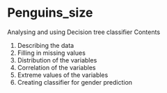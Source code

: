 # Penguins_size
Analysing and using Decision tree classifier
Contents
1. Describing the data
2. Filling in missing values
3. Distribution of the variables
4. Correlation of the variables
5. Extreme values of the variables
6. Creating classifier for gender prediction

